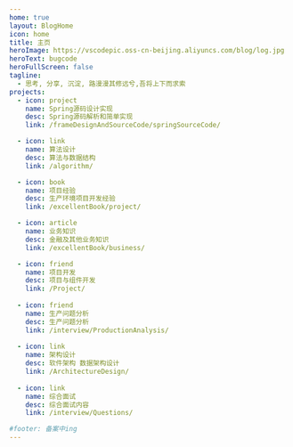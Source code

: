 ```yaml
---
home: true
layout: BlogHome
icon: home
title: 主页
heroImage: https://vscodepic.oss-cn-beijing.aliyuncs.com/blog/log.jpg
heroText: bugcode
heroFullScreen: false
tagline: 
  - 思考, 分享, 沉淀, 路漫漫其修远兮,吾将上下而求索
projects:
  - icon: project
    name: Spring源码设计实现
    desc: Spring源码解析和简单实现
    link: /frameDesignAndSourceCode/springSourceCode/

  - icon: link
    name: 算法设计
    desc: 算法与数据结构
    link: /algorithm/

  - icon: book
    name: 项目经验
    desc: 生产环境项目开发经验
    link: /excellentBook/project/

  - icon: article
    name: 业务知识
    desc: 金融及其他业务知识
    link: /excellentBook/business/

  - icon: friend
    name: 项目开发
    desc: 项目与组件开发
    link: /Project/
    
  - icon: friend
    name: 生产问题分析
    desc: 生产问题分析
    link: /interview/ProductionAnalysis/
    
  - icon: link
    name: 架构设计
    desc: 软件架构 数据架构设计
    link: /ArchitectureDesign/
    
  - icon: link
    name: 综合面试
    desc: 综合面试内容
    link: /interview/Questions/

#footer: 备案中ing
---
```

